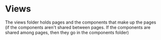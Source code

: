 # Views

The views folder holds pages and the components that make up the pages (if the
components aren't shared between pages. If the components are shared among
pages, then they go in the components folder)
